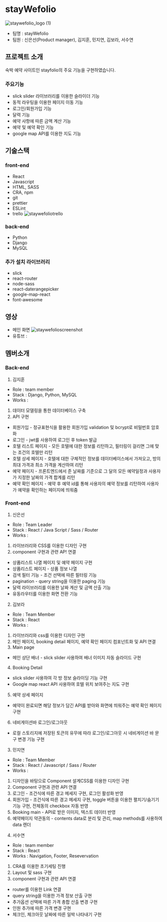 # stayWefolio
![staywefolio_logo (1)](https://user-images.githubusercontent.com/66218824/97653516-4fc1ed00-1aa4-11eb-9566-2defcbfa8405.png)
- 팀명 : stayWefolio
- 팀원 : 신은선(Product manager), 김지훈, 민지연, 김보라, 서수연

## 프로젝트 소개
 숙박 예약 사이트인 stayfolio의 주요 기능을 구현하였습니다. 
 
### 주요기능 
- slick slider 라이브러리를 이용한 슬라이더 기능
- 동적 라우팅을 이용한 페이지 이동 기능
- 로그인/회원가입 기능
- 달력 기능 
- 예약 사항에 따른 금액 계산 기능
- 예약 및 예약 확인 기능
- google map API를 이용한 지도 기능

## 기술스택
### front-end
- React
- Javascript
- HTML, SASS
- CRA, npm
- git
- prettier
- ESLint
- trello
![staywefoliotrello](https://user-images.githubusercontent.com/66218824/97659837-56a42c00-1ab3-11eb-9580-b9c7a41123ca.png)

### back-end
- Python
- Django
- MySQL

### 추가 설치 라이브러리
- slick
- react-router
- node-sass
- react-daterangepicker
- google-map-react
- font-awesome

## 영상
- 메인 화면
![staywefolioscreenshot](https://user-images.githubusercontent.com/66218824/97659783-34121300-1ab3-11eb-9c92-80319daab3cf.png)
- 유튜브
 : 

## 멤버소개
### Back-end
1. 김지훈
- Role : team member
- Stack : Django, Python, MySQL
- Works : 
1) 데이터 모델링을 통한 데이터베이스 구축
2) API 구현
 - 회원가입 - 정규표현식을 활용한 회원가입 validation 및 bcrypt로 비밀번호 암호화
 - 로그인 - jwt를 사용하여 로그인 후 token 발급
 - 호텔 리스트 페이지 - 모든 호텔에 대한 정보를 리턴하고, 필터링이 걸리면 그에 맞는 조건의 호텔만 리턴
 - 호텔 상세 페이지 - 호텔에 대한 구체적인 정보를 데이터베이스에서 가져오고, 방의 최대 가격과 최소 가격을 계산하여 리턴
 - 예약 페이지 - 프론트엔드에서 준 날짜를 기준으로 그 달의 모든 예약일정과 사용자가 지정한 날짜의 가격 합계를 리턴
 - 예약 확인 페이지 - 예약 후 예약 id를 통해 사용자의 예약 정보를 리턴하여 사용자가 예약을 확인하는 페이지에 띄워줌

### Front-end
1. 신은선
- Role : Team Leader
- Stack : React / Java Script / Sass / Router 
- Works : 
 1) 라이브러리와 CSS를 이용한 디자인 구현
 2) component 구현과 관련 AP! 연결
 - 상품리스트 나열 페이지 및 예약 페이지 구현
 - 상품리스트 페이지 - 상품 정보 나열
 - 검색 필터 기능 - 조건 선택에 따른 필터링 기능
 - pagination - query string을 이용한 paging 기능
 - 달력 라이브러리를 이용한 날짜 계산 및 금액 산출 기능
 - 유동라우터를 이용한 화면 전환 기능
 
2. 김보라
- Role : Team Member
- Stack : React
- Works :
1) 라이브러리와 css를 이용한 디자인 구현
2) 메인 페이지, booking detail 페이지, 예약 확인 페이지 컴포넌트화 및 API 연결
3) Main page
 -  메인 상단 배너 - slick slider 사용하여 배너 이미지 자동 슬라이드 구현
4) Booking Detail
 - slick slider 사용하여 각 방 정보 슬라이딩 기능 구현
 - Google map react API 사용하여 호텔 위치 보여주는 지도 구현
5) 예약 상세 페이지
 - 예약이 완료되면 해당 정보가 담긴 API를 받아와 화면에 띄워주는 예약 확인 페이지 구현
6) 네비게이션바 로그인/로그아웃
 - 로컬 스토리지에 저장된 토큰의 유무에 따라 로그인/로그아웃 시 네비게이션 바 문구 변경 기능 구현
 
3. 민지연
- Role : Team Member
- Stack : React / Javascript / Sass / Router
- Works : 
1) 디자인을 바탕으로 Component 설계CSS를 이용한 디자인 구현
2) Component 구현과 관련 API 연결
3) 로그인 - 조건식에 따른 경고 메세지 구현, 로그인 활성화 반영
4) 회원가입 - 조건식에 따른 경고 메세지 구현, toggle 버튼을 이용한 펼치기/숨기기 기능 구현, 전체동의 checkbox 자동 반영
5) Booking main - API로 받은 이미지, 텍스트 데이터 반영
6) 예약페이지 약관동의 - contents data로 분리 및 관리, map methods를 사용하여 data 렌더

4. 서수연
 - Role : team member
 - Stack : React
 - Works : Navigation, Footer, Resevervation
1) CRA를 이용한 초기세팅 진행
2) Layout 및 sass 구현
3) component 구현과 관련 API 연결
 - router를 이용한 Link 연결
 - query string을 이용한 가격 정보 산출 구현
 - 추가옵션 선택에 따른 가격 총합 산출 변경 구현
 - 인원 추가에 따른 가격 변경 구현
 - 체크인, 체크아웃 날짜에 따른 일박 나타내기 구현
